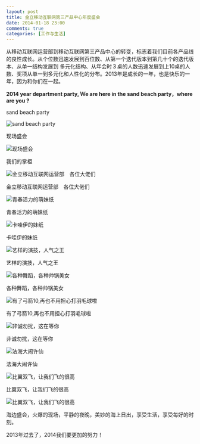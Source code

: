 ```yaml
---
layout: post
title: 金立移动互联网第三产品中心年度盛会
date: 2014-01-18 23:00
comments: true
categories: [工作与生活]
---
```


从移动互联网运营部到移动互联网第三产品中心的转变，标志着我们目前各产品线的良性成长。从个位数迅速发展到百位数、从第一个迭代版本到第几十个的迭代版本、从单一结构发展到 多元化结构、从年会时３桌的人数迅速发展到上10桌的人数、奖项从单一到多元化和人性化的分布。2013年是成长的一年，也是快乐的一年，因为和你们在一起。

**2014 year department party, Ｗe are here in the sand beach party，where are you ?**

sand beach party

![sand beach party](/files/2014/01/20140118000.jpg)

现场盛会

![现场盛会](/files/2014/01/20140118010.jpg)

我们的掌柜

![金立移动互联网运营部　各位大佬们](/files/2014/01/20140118011.jpg)

金立移动互联网运营部　各位大佬们

![青春活力的萌妹纸](/files/2014/01/20140118001.jpg)

青春活力的萌妹纸

![卡哇伊的妹纸](/files/2014/01/20140118002.jpg)

卡哇伊的妹纸

![艺样的演技，人气之王](/files/2014/01/20140118003.jpg)

艺样的演技，人气之王

![各种舞蹈，各种帅锅美女](/files/2014/01/20140118004.jpg)

各种舞蹈，各种帅锅美女

![有了弓箭10,再也不用担心打羽毛球啦](/files/2014/01/20140118005.jpg)

有了弓箭10,再也不用担心打羽毛球啦

![非诚勿扰，这在等你](/files/2014/01/20140118006.jpg)

非诚勿扰，这在等你

![法海大闹许仙](/files/2014/01/20140118007.jpg)

法海大闹许仙

![比翼双飞，让我们飞的很高](/files/2014/01/20140118008.jpg)

比翼双飞，让我们飞的很高

![比翼双飞，让我们飞的很高](/files/2014/01/20140118009.jpg)

海边盛会，火爆的现场，平静的夜晚，美妙的海上日出，享受生活，享受每好的时刻。

2013年过去了，2014我们要更加的努力！

